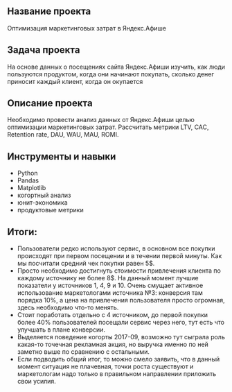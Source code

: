 ## Название проекта
Оптимизация маркетинговых затрат в Яндекс.Афише

## Задача проекта
На основе данных о посещениях сайта Яндекс.Афиши изучить, как люди пользуются продуктом, когда они начинают покупать, сколько денег приносит каждый клиент, когда он окупается

## Описание проекта
Необходимо провести анализ данных от Яндекс.Афиши целью оптимизации маркетинговых затрат.
Рассчитать метрики LTV, CAC, Retention rate, DAU, WAU, MAU, ROMI.

## Инструменты и навыки
* Python
* Pandas
* Matplotlib
* когортный анализ
* юнит-экономика
* продуктовые метрики

## Итоги:
- Пользователи редко используют сервис, в основном все покупки происходят при первом посещении и в течении первой минуты. Как мы посчитали средний чек покупки равен 5$.
- Просто необходимо достигнуть стоимости привлечения клиента по каждому источнику не более 8$. На данный момент лучшие показатели у источников 1, 4, 9 и 10. Очень смущает активное использование маркетологами источника №3: конверсия там порядка 10%, а цена на привлечения пользователя просто огромная, здесь необходимо что-то менять.
- Стоит поработать отдельно с 4 источником, до первой покупки более 40% пользователей посещали сервис через него, тут есть что улучшать в плане конверсии.
- Выделяется поведение когорты 2017-09, возможно тут сыграла роль какая-то точечная рекламная акция, но выручка именно по ней заметно выше по сравнению с остальными.
- Если подводить общий итог, то можно смело заявить, что в данный момент ситуация не плачевная, точки роста существуют и маркетологам надо только в правильном направлении приложить свои усилия.

